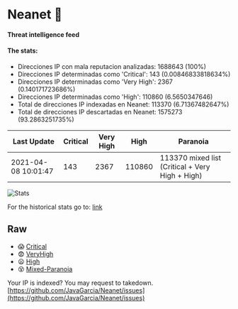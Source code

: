 # Neanet :hocho:
#### Threat intelligence feed
#### The stats:

- Direcciones IP con mala reputacion analizadas: 1688643 (100%)
- Direcciones IP determinadas como 'Critical':  143 (0.00846833818634%)
- Direcciones IP determinadas como 'Very High':  2367 (0.140171723686%)
- Direcciones IP determinadas como 'High':  110860 (6.5650347646)
- Total de direcciones IP indexadas en Neanet:  113370 (6.71367482647%)
- Total de direcciones IP descartadas en Neanet:  1575273 (93.2863251735%)

| Last Update | Critical | Very High | High | Paranoia |
| --- | --- | --- | --- | --- |
| 2021-04-08 10:01:47 | 143 | 2367 | 110860 | 113370 mixed list (Critical + Very High + High)|

![Stats](https://docs.google.com/spreadsheets/d/e/2PACX-1vSnaNMIXVabIpDJjufMlzH7poXnshF3mgd8Is1g9ytUEzVsP5my4Trn8f-xkoLLQ38xpL3HtmUexLo6/pubchart?oid=501124687&format=image)

For the historical stats go to: [link](/stats.csv)
## Raw
- :scream: [Critical](https://raw.githubusercontent.com/JavaGarcia/Neanet/master/blacklists/neanet_critical.txt)
- :fearful: [VeryHigh](https://raw.githubusercontent.com/JavaGarcia/Neanet/master/blacklists/neanet_veryHigh.txtt)
- :frowning: [High](https://raw.githubusercontent.com/JavaGarcia/Neanet/master/blacklists/neanet_high.txt)
- :dizzy_face: [Mixed-Paranoia](https://raw.githubusercontent.com/JavaGarcia/Neanet/master/blacklists/neanet_all.txt)


Your IP is indexed? You may request to takedown. [https://github.com/JavaGarcia/Neanet/issues](https://github.com/JavaGarcia/Neanet/issues)
































































































































































































































































































































































































































































































































































































































































































































































































































































































































































































































































































































































































































































































































































































































































































































































































































































































































































































































































































































































































































































































































































































































































































































































































































































































































































































































































































































































































































































































































































































































































































































































































































































































































































































































































































































































































































































































































































































































































































































































































































































































































































































































































































































































































































































































































































































































































































































































































































































































































































































































































































































































































































































































































































































































































































































































































































































